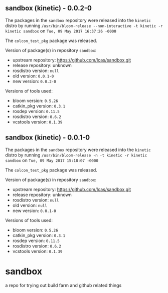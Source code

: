 ## sandbox (kinetic) - 0.0.2-0

The packages in the `sandbox` repository were released into the `kinetic` distro by running `/usr/bin/bloom-release --non-interactive -t kinetic -r kinetic sandbox` on `Tue, 09 May 2017 16:37:26 -0000`

The `colcon_test_pkg` package was released.

Version of package(s) in repository `sandbox`:

- upstream repository: https://github.com/lcas/sandbox.git
- release repository: unknown
- rosdistro version: `null`
- old version: `0.0.1-0`
- new version: `0.0.2-0`

Versions of tools used:

- bloom version: `0.5.26`
- catkin_pkg version: `0.3.1`
- rosdep version: `0.11.5`
- rosdistro version: `0.6.2`
- vcstools version: `0.1.39`


## sandbox (kinetic) - 0.0.1-0

The packages in the `sandbox` repository were released into the `kinetic` distro by running `/usr/bin/bloom-release -n -t kinetic -r kinetic sandbox` on `Tue, 09 May 2017 15:18:07 -0000`

The `colcon_test_pkg` package was released.

Version of package(s) in repository `sandbox`:

- upstream repository: https://github.com/lcas/sandbox.git
- release repository: unknown
- rosdistro version: `null`
- old version: `null`
- new version: `0.0.1-0`

Versions of tools used:

- bloom version: `0.5.26`
- catkin_pkg version: `0.3.1`
- rosdep version: `0.11.5`
- rosdistro version: `0.6.2`
- vcstools version: `0.1.39`


# sandbox
a repo for trying out build farm and github related things
